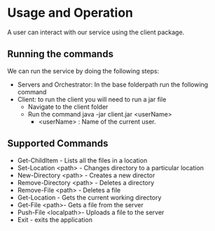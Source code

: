 # Usage and Operation

A user can interact with our service using the client package.


## Running the commands

We can run the service by doing the following steps:



* Servers and Orchestrator: In the base folderpath run the following command
* Client: to run the client you will need to run a jar file
    * Navigate to the client folder
    * Run the command java -jar client.jar &lt;userName>
        * &lt;userName> : Name of the current user.


## Supported Commands



* Get-ChildItem - Lists all the files in a location
* Set-Location &lt;path> -  Changes directory to a particular location
* New-Directory &lt;path> - Creates a new director
* Remove-Directory &lt;path> - Deletes a directory
* Remove-File &lt;path> - Deletes a file
* Get-Location - Gets the current working directory
* Get-File &lt;path>- Gets a file from the server
* Push-File &lt;localpath>- Uploads a file to the server
* Exit - exits the application
